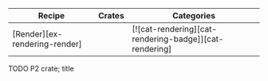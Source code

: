 | Recipe | Crates | Categories |
|--------|--------|------------|
| [Render][ex-rendering-render] |  | [![cat-rendering][cat-rendering-badge]][cat-rendering] |

<div class="hidden">
TODO P2 crate; title
</div>
